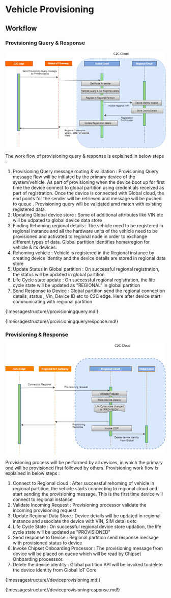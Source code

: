 # Vehicle Provisioning

## Workflow

### Provisioning Query & Response

 ![Screenshot](../assets/Provisioning_Query3.png)
 
 The work flow of provisioning query & response is explained in below steps :
 
 1. Provisioning Query message routing & validation : Provisioning Query message flow will be initiated by the primary device of the system/vehicle. As part of provisioning when the device boot up for first time the device connect to global partition using credentials received as part of registration. Once the device is connected with Global cloud, the end points for the sender will be retrieved and message will be pushed to queue . Provisioning query will be validated amd match with existing registered data. 
 2. Updating Global device store : Some of additional attributes like VIN etc will be udpated to global device data store                              
 3. Finding Rehoming regional details : The vehicle need to be registered in regional instance and all the hardware units of the vehicle need to be provisioned and activated to regional node in order to exchange different types of data. Global partition identifies home/region for vehicle & its devices.
 4. Rehoming vehicle : Vehicle is registered in the Regional instance by creating device identity and the device details are stored in regional data store
 5. Update Status in Global partition :  On successful regional registration, the status will be updated in global partition
 6. Life Cycle state update : On successful regional registration, the life cycle state will be updated as "REGIONAL" in global partition
 7. Send Response to Device : Global partition send the regional connection details, status , Vin, Device ID etc to C2C edge. Here after device start communicating with regional partition 


{!messagestructure//provisioningquery.md!}

{!messagestructure//provisioningqueryresponse.md!}

### Provisioning & Response

 ![Screenshot](../assets/Provisioning1.png)
 
 Provisioning process will be performed by all devices, in which the primary one will be provisioned first followed by others. Provisioning work flow is explained in below steps :
 
 1. Connect to Regional cloud : After successful rehoming of vehicle in regional partition, the vehicle starts connecting to regional cloud and start sending the provisioning message. This is the first time device will connect to regional instance
 2. Validate Incoming Request : Provisioning processor validate the incoming provisioning request 
 3. Update Regional Data Store : Device details will be updated in regional instance and associate the device with VIN, SIM details etc
 4. Life Cycle State : On successful regional device store updation, the life cycle state will be updated as "PROVISIONED" 
 5. Send response to Device : Regional partition send response message with provisioned status to device
 6. Invoke Chipset Onboarding Processor : The provisioning message from device will be placed on queue which will be read by Chipset Onboarding processsor.
 7. Delete the device identity : Global partition API will be invoked to delete the device identity from Global IoT Core


{!messagestructure//deviceprovisioning.md!}

{!messagestructure//deviceprovisioningresponse.md!}

